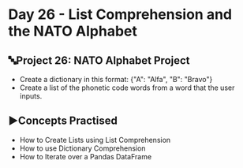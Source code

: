 # Day 26 - List Comprehension and the NATO Alphabet

## 🔤Project 26: NATO Alphabet Project
- Create a dictionary in this format: {"A": "Alfa", "B": "Bravo"}
- Create a list of the phonetic code words from a word that the user inputs.

## ▶️Concepts Practised
- How to Create Lists using List Comprehension
- How to use Dictionary Comprehension
- How to Iterate over a Pandas DataFrame
